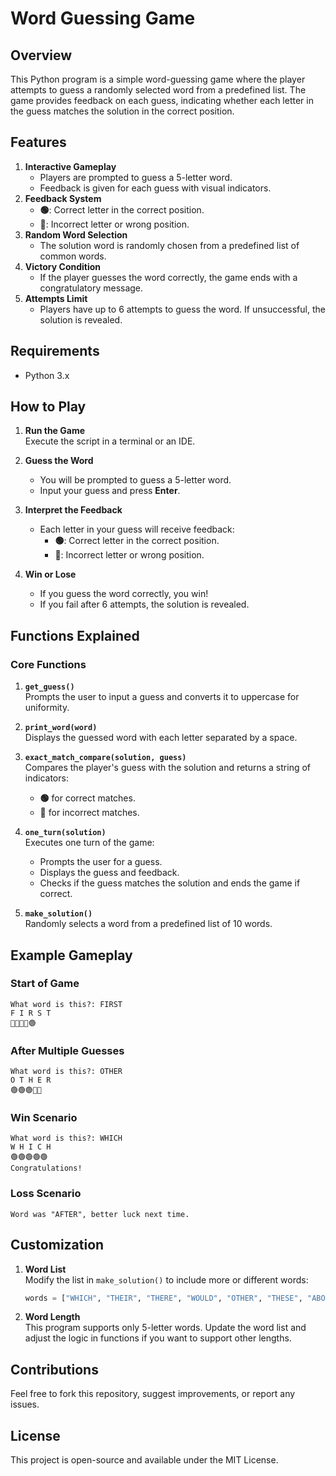 # Word Guessing Game

## Overview

This Python program is a simple word-guessing game where the player attempts to guess a randomly selected word from a predefined list. The game provides feedback on each guess, indicating whether each letter in the guess matches the solution in the correct position.

## Features

1. **Interactive Gameplay**  
   - Players are prompted to guess a 5-letter word.
   - Feedback is given for each guess with visual indicators.
2. **Feedback System**  
   - **🟢**: Correct letter in the correct position.
   - **🔴**: Incorrect letter or wrong position.
3. **Random Word Selection**  
   - The solution word is randomly chosen from a predefined list of common words.
4. **Victory Condition**  
   - If the player guesses the word correctly, the game ends with a congratulatory message.
5. **Attempts Limit**  
   - Players have up to 6 attempts to guess the word. If unsuccessful, the solution is revealed.
     
## Requirements

- Python 3.x

## How to Play

1. **Run the Game**  
   Execute the script in a terminal or an IDE.

2. **Guess the Word**  
   - You will be prompted to guess a 5-letter word.
   - Input your guess and press **Enter**.

3. **Interpret the Feedback**  
   - Each letter in your guess will receive feedback:
     - **🟢**: Correct letter in the correct position.
     - **🔴**: Incorrect letter or wrong position.

4. **Win or Lose**  
   - If you guess the word correctly, you win!
   - If you fail after 6 attempts, the solution is revealed.

## Functions Explained

### **Core Functions**

1. **`get_guess()`**  
   Prompts the user to input a guess and converts it to uppercase for uniformity.

2. **`print_word(word)`**  
   Displays the guessed word with each letter separated by a space.

3. **`exact_match_compare(solution, guess)`**  
   Compares the player's guess with the solution and returns a string of indicators:
   - **🟢** for correct matches.
   - **🔴** for incorrect matches.

4. **`one_turn(solution)`**  
   Executes one turn of the game:
   - Prompts the user for a guess.
   - Displays the guess and feedback.
   - Checks if the guess matches the solution and ends the game if correct.

5. **`make_solution()`**  
   Randomly selects a word from a predefined list of 10 words.

## Example Gameplay

### Start of Game
```
What word is this?: FIRST
F I R S T
🔴🔴🔴🔴🟢
```

### After Multiple Guesses
```
What word is this?: OTHER
O T H E R
🟢🟢🟢🔴🔴
```

### Win Scenario
```
What word is this?: WHICH
W H I C H
🟢🟢🟢🟢🟢
Congratulations!
```

### Loss Scenario
```
Word was "AFTER", better luck next time.
```

## Customization

1. **Word List**  
   Modify the list in `make_solution()` to include more or different words:
   ```python
   words = ["WHICH", "THEIR", "THERE", "WOULD", "OTHER", "THESE", "ABOUT", "FIRST", "COULD", "AFTER"]
   ```

2. **Word Length**  
   This program supports only 5-letter words. Update the word list and adjust the logic in functions if you want to support other lengths.

## Contributions

Feel free to fork this repository, suggest improvements, or report any issues.

## License

This project is open-source and available under the MIT License.
